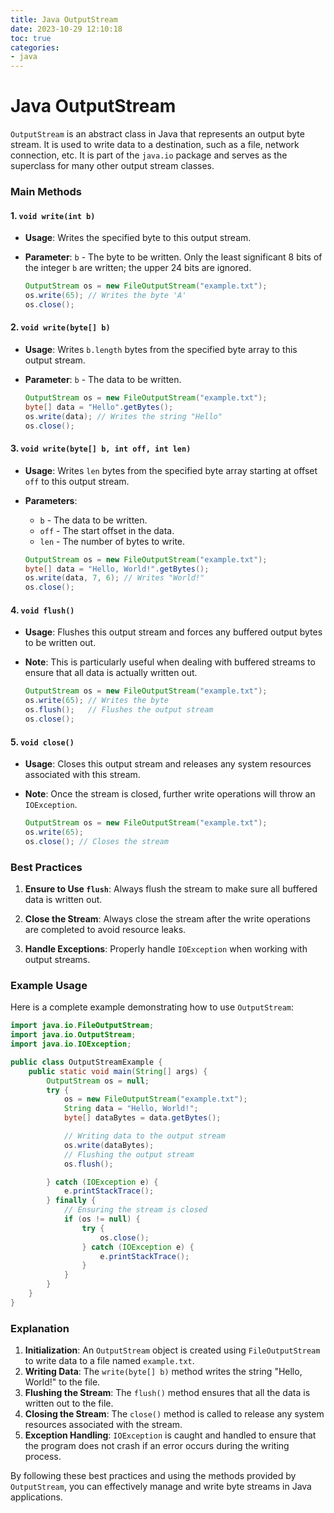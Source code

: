```yaml
---
title: Java OutputStream
date: 2023-10-29 12:10:18
toc: true  
categories:  
- java  
---
```


# Java OutputStream

`OutputStream` is an abstract class in Java that represents an output byte stream. It is used to write data to a destination, such as a file, network connection, etc. It is part of the `java.io` package and serves as the superclass for many other output stream classes.

### Main Methods

#### 1. `void write(int b)`

- **Usage**: Writes the specified byte to this output stream.
- **Parameter**: `b` - The byte to be written. Only the least significant 8 bits of the integer `b` are written; the upper 24 bits are ignored.

  ```java
  OutputStream os = new FileOutputStream("example.txt");
  os.write(65); // Writes the byte 'A'
  os.close();
  ```

#### 2. `void write(byte[] b)`

- **Usage**: Writes `b.length` bytes from the specified byte array to this output stream.
- **Parameter**: `b` - The data to be written.

  ```java
  OutputStream os = new FileOutputStream("example.txt");
  byte[] data = "Hello".getBytes();
  os.write(data); // Writes the string "Hello"
  os.close();
  ```

#### 3. `void write(byte[] b, int off, int len)`

- **Usage**: Writes `len` bytes from the specified byte array starting at offset `off` to this output stream.
- **Parameters**:
  - `b` - The data to be written.
  - `off` - The start offset in the data.
  - `len` - The number of bytes to write.

  ```java
  OutputStream os = new FileOutputStream("example.txt");
  byte[] data = "Hello, World!".getBytes();
  os.write(data, 7, 6); // Writes "World!"
  os.close();
  ```

#### 4. `void flush()`

- **Usage**: Flushes this output stream and forces any buffered output bytes to be written out.
- **Note**: This is particularly useful when dealing with buffered streams to ensure that all data is actually written out.

  ```java
  OutputStream os = new FileOutputStream("example.txt");
  os.write(65); // Writes the byte
  os.flush();   // Flushes the output stream
  os.close();
  ```

#### 5. `void close()`

- **Usage**: Closes this output stream and releases any system resources associated with this stream.
- **Note**: Once the stream is closed, further write operations will throw an `IOException`.

  ```java
  OutputStream os = new FileOutputStream("example.txt");
  os.write(65);
  os.close(); // Closes the stream
  ```

### Best Practices

1. **Ensure to Use `flush`**: Always flush the stream to make sure all buffered data is written out.

2. **Close the Stream**: Always close the stream after the write operations are completed to avoid resource leaks.

3. **Handle Exceptions**: Properly handle `IOException` when working with output streams.

### Example Usage

Here is a complete example demonstrating how to use `OutputStream`:

```java
import java.io.FileOutputStream;
import java.io.OutputStream;
import java.io.IOException;

public class OutputStreamExample {
    public static void main(String[] args) {
        OutputStream os = null;
        try {
            os = new FileOutputStream("example.txt");
            String data = "Hello, World!";
            byte[] dataBytes = data.getBytes();

            // Writing data to the output stream
            os.write(dataBytes);
            // Flushing the output stream
            os.flush();

        } catch (IOException e) {
            e.printStackTrace();
        } finally {
            // Ensuring the stream is closed
            if (os != null) {
                try {
                    os.close();
                } catch (IOException e) {
                    e.printStackTrace();
                }
            }
        }
    }
}
```

### Explanation

1. **Initialization**: An `OutputStream` object is created using `FileOutputStream` to write data to a file named `example.txt`.
2. **Writing Data**: The `write(byte[] b)` method writes the string "Hello, World!" to the file.
3. **Flushing the Stream**: The `flush()` method ensures that all the data is written out to the file.
4. **Closing the Stream**: The `close()` method is called to release any system resources associated with the stream.
5. **Exception Handling**: `IOException` is caught and handled to ensure that the program does not crash if an error occurs during the writing process.

By following these best practices and using the methods provided by `OutputStream`, you can effectively manage and write byte streams in Java applications.